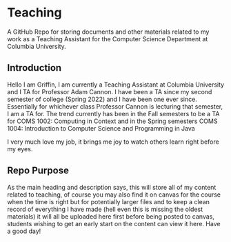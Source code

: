 # Teaching
A GitHub Repo for storing documents and other materials related to my work as a Teaching Assistant for the Computer Science Department at Columbia University.

## Introduction
Hello I am Griffin, I am currently a Teaching Assistant at Columbia University and I TA for Professor Adam Cannon. I have been a TA since my second semester of college (Spring 2022) and I have been one ever since. Essentially for whichever class Professor Cannon is lecturing that semester, I am a TA for. The trend currently has been in the Fall semesters to be a TA for COMS 1002: Computing in Context and in the Spring semesters COMS 1004: Introduction to Computer Science and Programming in Java

I very much love my job, it brings me joy to watch others learn right before my eyes.

## Repo Purpose
As the main heading and description says, this will store all of my content related to teaching, of course you may also find it on canvas for the course when the time is right but for potentially larger files and to keep a clean record of everything I have made (hell even this is missing the oldest materials) it will all be uploaded here first before being posted to canvas, students wishing to get an early start on the content can view it here. Have a good day!
